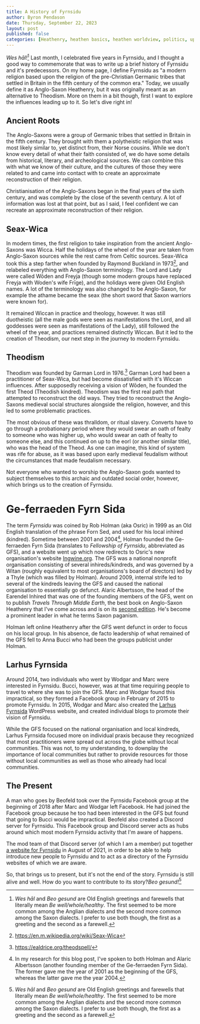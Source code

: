```yaml
---
title: A History of Fyrnsidu
author: Byron Pendason
date: Thursday, September 22, 2023
layout: post
published: false
categories: [Heathenry, heathen basics, heathen worldview, politics, updates]
---
```


*Wes hāl!*[^1] Last month, I celebrated five years in Fyrnsidu, and I thought a good way to commemorate that was to write up a brief history of Fyrnsidu and it's predecessors. On my home page, I define Fyrnsidu as "a modern religion based upon the religion of the pre-Christian Germanic tribes that settled in Britain in the fifth century of the common era." Today, we usually define it as Anglo-Saxon Heathenry, but it was originally meant as an alternative to Theodism. More on them in a bit though, first I want to explore the influences leading up to it. So let's dive right in!

## Ancient Roots

The Anglo-Saxons were a group of Germanic tribes that settled in Britain in the fifth century. They brought with them a polytheistic religion that was most likely similar to, yet distinct from, their Norse cousins. While we don't know every detail of what their faith consisted of, we do have some details from historical, literary, and archeological sources. We can combine this with what we know of their culture, and the cultures of those they were related to and came into contact with to create an approximate reconstruction of their religion.

Christianisation of the Anglo-Saxons began in the final years of the sixth century, and was complete by the close of the seventh century. A lot of information was lost at that point, but as I said, I feel confident we can recreate an approximate reconstruction of their religion.

## Seax-Wica

In modern times, the first religion to take inspiration from the ancient Anglo-Saxons was Wicca. Half the holidays of the wheel of the year are taken from Anglo-Saxon sources while the rest came from Celtic sources. Seax-Wica took this a step farther when founded by Raymond Buckland in 1973[^2], and relabeled everything with Anglo-Saxon terminology. The Lord and Lady were called Wōden and Freyja (though some modern groups have replaced Freyja with Woden's wife Frīge), and the holidays were given Old English names. A lot of the terminology was also changed to be Anglo-Saxon, for example the athame became the seax (the short sword that Saxon warriors were known for).

It remained Wiccan in practice and theology, however. It was still duotheistic (all the male gods were seen as manifestations the Lord, and all goddesses were seen as manifestations of the Lady), still followed the wheel of the year, and practices remained distinctly Wiccan. But it led to the creation of Theodism, our next step in the journey to modern Fyrnsidu.

## Theodism

Theodism was founded by Garman Lord in 1976.[^3] Garman Lord had been a practitioner of Seax-Wica, but had become dissatisfied with it's Wiccan influences. After supposedly receiving a vision of Wōden, he founded the first Theod (Theodish kindred). Theodism was the first real path that attempted to reconstruct the old ways. They tried to reconstruct the Anglo-Saxons medieval social structures alongside the religion, however, and this led to some problematic practices.

The most obvious of these was thralldom, or ritual slavery. Converts have to go through a probationary period where they would swear an oath of fealty to someone who was higher up, who would swear an oath of fealty to someone else, and this continued on up to the eorl (or another similar title), who was the head of the Theod. As one can imagine, this kind of system was rife for abuse, as it was based upon early medieval feudalism without the circumstances that made feudalism necessary.

Not everyone who wanted to worship the Anglo-Saxon gods wanted to subject themselves to this archaic and outdated social order, however, which brings us to the creation of Fyrnsidu.

# Ge-ferraeden Fyrn Sida

The term *Fyrnsidu* was coined by Rob Holman (aka Osric) in 1999 as an Old English translation of the phrase Forn Sed, and used for his local inhired (kindred). Sometime between 2001 and 2004[^4], Holman founded the Ge-ferraeden Fyrn Sida (translates to *Fellowship of Fyrnsidu*, abbreviated as GFS), and a website went up which now redirects to Osric's new organisation's website [Ingwine.org](https://ingwine.org). The GFS was a national nonprofit organisation consisting of several inhireds/kindreds, and was governed by a Witan (roughly equivalent to most organisations's board of directors) led by a Thyle (which was filled by Holman).  Around 2009, internal strife led to several of the kindreds leaving the GFS and caused the national organisation to essentially go defunct. Alaric Albertsson, the head of the Earendel Inhired that was one of the founding members of the GFS, went on to publish *Travels Through Middle Earth*, the best book on Anglo-Saxon Heathenry that I've come across and is on its [second edition](https://www.crossedcrowbooks.com/shop-crossed-crow-books/p/travels-through-middle-earth-the-path-of-a-saxon-pagan). He's become a prominent leader in what he terms Saxon paganism.

Holman left online Heathenry after the GFS went defunct in order to focus on his local group. In his absence, de facto leadership of what remained of the GFS fell to Anna Bucci who had been the groups publicist under Holman.

## Larhus Fyrnsida

Around 2014, two individuals who went by Wodgar and Marc were interested in Fyrnsidu. Bucci, however, was at that time requiring people to travel to where she was to join the GFS. Marc and Wodgar found this impractical, so they formed a Facebook group in February of 2015 to promote Fyrnsidu. In 2015, Wodgar and Marc also created the [Larhus Fyrnsida](https://larhusfyrnsida.com/) WordPress website, and created individual blogs to promote their vision of Fyrnsidu.

While the GFS focused on the national organisation and local kindreds, Larhus Fyrnsida focused more on individual praxis because they recognized that most practitioners were spread out across the globe without local communities. This was not, to my understanding, to downplay the importance of local communities but rather to provide resources for those without local communities as well as those who already had local communities.

## The Present

A man who goes by Beofeld took over the Fyrnsidu Facebook group at the beginning of 2018 after Marc and Wodgar left Facebook. He had joined the Facebook group because he too had been interested in the GFS but found that going to Bucci would be impractical. Beofeld also created a Discord server for Fyrnsidu. This Facebook group and Discord server acts as hubs around which most modern Fyrnsidu activity that I'm aware of happens.

The mod team of that Discord server (of which I am a member) put together [a website for Fyrnsidu](https://fyrnsidu.faith) in August of 2021, in order to be able to help introduce new people to Fyrnsidu and to act as a directory of the Fyrnsidu websites of which we are aware.

So, that brings us to present, but it's not the end of the story. Fyrnsidu is still alive and well. How do you want to contribute to its story?*Beo gesund!*[^1]

[^1]: *Wes hāl* and *Beo gesund* are Old English greetings and farewells that literally mean *Be well/whole/healthy*. The first seemed to be more common among the Anglian dialects and the second more common among the Saxon dialects. I prefer to use both though, the first as a greeting and the second as a farewell.

[^2]: https://en.m.wikipedia.org/wiki/Seax-Wica

[^3]: https://ealdrice.org/theodspell/

[^4]: In my research for this blog post, I've spoken to both Holman and Alaric Albertsson (another founding member of the Ge-ferraeden Fyrn Sida). The former gave me the year of 2001 as the beginning of the GFS, whereas the latter gave me the year 2004.
